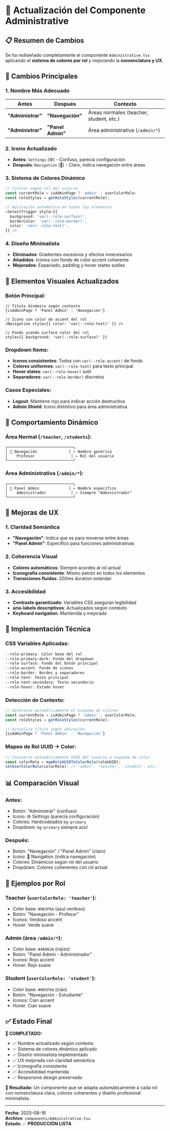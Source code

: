 # 🎨 Actualización del Componente Administrative

## 📋 Resumen de Cambios

Se ha rediseñado completamente el componente `Administrative.tsx` aplicando el **sistema de colores por rol** y mejorando la **nomenclatura y UX**.

## 🔄 Cambios Principales

### **1. Nombre Más Adecuado**
| Antes | Después | Contexto |
|-------|---------|----------|
| **"Administrar"** | **"Navegación"** | Áreas normales (teacher, student, etc.) |
| **"Administrar"** | **"Panel Admin"** | Área administrativa (`/admin/*`) |

### **2. Icono Actualizado**
- **Antes**: `Settings` (⚙️) - Confuso, parecía configuración
- **Después**: `Navigation` (🧭) - Claro, indica navegación entre áreas

### **3. Sistema de Colores Dinámico**
```typescript
// Colores según rol del usuario
const currentRole = isAdminPage ? 'admin' : userColorRole;
const roleStyles = getRoleStyles(currentRole);

// Aplicación automática en todos los elementos
<SelectTrigger style={{
  background: 'var(--role-surface)',
  borderColor: 'var(--role-border)',
  color: 'var(--role-text)',
}} />
```

### **4. Diseño Minimalista**
- **Eliminados**: Gradientes excesivos y efectos innecesarios
- **Añadidos**: Iconos con fondo de color accent coherente
- **Mejorados**: Espaciado, padding y hover states sutiles

## 🎨 Elementos Visuales Actualizados

### **Botón Principal**:
```tsx
// Título dinámico según contexto
{isAdminPage ? 'Panel Admin' : 'Navegación'}

// Icono con color de accent del rol
<Navigation style={{ color: 'var(--role-text)' }} />

// Fondo usando surface color del rol
style={{ background: 'var(--role-surface)' }}
```

### **Dropdown Items**:
- **Iconos consistentes**: Todos con `var(--role-accent)` de fondo
- **Colores uniformes**: `var(--role-text)` para texto principal
- **Hover states**: `var(--role-hover)` sutil
- **Separadores**: `var(--role-border)` discretos

### **Casos Especiales**:
- **Logout**: Mantiene rojo para indicar acción destructiva
- **Admin Shield**: Icono distintivo para área administrativa

## 🔄 Comportamiento Dinámico

### **Área Normal** (`/teacher`, `/students`):
```
┌─────────────────────────────┐
│ 🧭 Navegación              │ ← Nombre genérico
│    Profesor                │ ← Rol del usuario
└─────────────────────────────┘
```

### **Área Administrativa** (`/admin/*`):
```
┌─────────────────────────────┐
│ 🧭 Panel Admin             │ ← Nombre específico
│    Administrador           │ ← Siempre "Administrador"
└─────────────────────────────┘
```

## 🎯 Mejoras de UX

### **1. Claridad Semántica**
- **"Navegación"**: Indica que es para moverse entre áreas
- **"Panel Admin"**: Específico para funciones administrativas

### **2. Coherencia Visual**
- **Colores automáticos**: Siempre acordes al rol actual
- **Iconografía consistente**: Mismo patrón en todos los elementos
- **Transiciones fluidas**: 200ms duration estándar

### **3. Accesibilidad**
- **Contraste garantizado**: Variables CSS aseguran legibilidad
- **aria-labels descriptivos**: Actualizados según contexto
- **Keyboard navigation**: Mantenida y mejorada

## 🔧 Implementación Técnica

### **CSS Variables Aplicadas**:
```css
--role-primary: Color base del rol
--role-primary-dark: Fondo del dropdown
--role-surface: Fondo del botón principal
--role-accent: Fondo de iconos
--role-border: Bordes y separadores
--role-text: Texto principal
--role-text-secondary: Texto secundario
--role-hover: Estado hover
```

### **Detección de Contexto**:
```typescript
// Determina automáticamente el esquema de colores
const currentRole = isAdminPage ? 'admin' : userColorRole;
const roleStyles = getRoleStyles(currentRole);

// Actualiza título según ubicación
{isAdminPage ? 'Panel Admin' : 'Navegación'}
```

### **Mapeo de Rol UUID → Color**:
```typescript
// Convierte automáticamente UUID del usuario a esquema de color
const colorRole = mapRoleUUIDToColorRole(roleUUID);
setUserColorRole(colorRole); // 'admin', 'teacher', 'student', etc.
```

## 📊 Comparación Visual

### **Antes**:
- Botón: "Administrar" (confuso)
- Icono: ⚙️ Settings (parecía configuración)
- Colores: Hardcodeados `bg-primary`
- Dropdown: `bg-primary` siempre azul

### **Después**:
- Botón: "Navegación" / "Panel Admin" (claro)
- Icono: 🧭 Navigation (indica navegación)
- Colores: Dinámicos según rol del usuario
- Dropdown: Colores coherentes con rol actual

## 🌈 Ejemplos por Rol

### **Teacher** (`userColorRole: 'teacher'`):
- Color base: `#063F6A` (azul verdoso)
- Botón: "Navegación - Profesor"
- Iconos: Verdoso accent
- Hover: Verde suave

### **Admin** (área `/admin/*`):
- Color base: `#4A062A` (rojizo)
- Botón: "Panel Admin - Administrador"  
- Iconos: Rojo accent
- Hover: Rojo suave

### **Student** (`userColorRole: 'student'`):
- Color base: `#065F6A` (cian)
- Botón: "Navegación - Estudiante"
- Iconos: Cian accent
- Hover: Cian suave

## ✅ Estado Final

**🎯 COMPLETADO:**
- ✅ Nombre actualizado según contexto
- ✅ Sistema de colores dinámico aplicado
- ✅ Diseño minimalista implementado
- ✅ UX mejorada con claridad semántica
- ✅ Iconografía consistente
- ✅ Accesibilidad mantenida
- ✅ Responsive design preservado

**🚀 Resultado:**
Un componente que se adapta automáticamente a cada rol con nomenclatura clara, colores coherentes y diseño profesional minimalista.

---

**Fecha**: 2025-08-16  
**Archivo**: `components/Administrative.tsx`  
**Estado**: ✅ **PRODUCCIÓN LISTA**